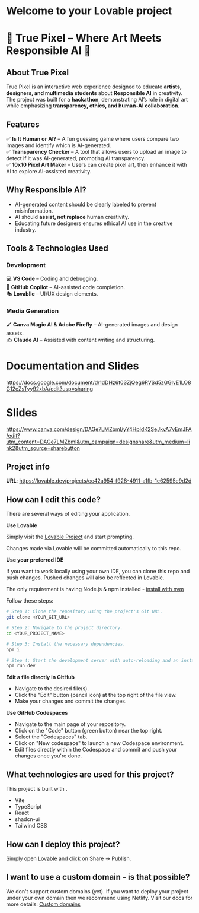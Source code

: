 # Welcome to your Lovable project
# 🎨 True Pixel – Where Art Meets Responsible AI 🤖  

## **About True Pixel**  
True Pixel is an interactive web experience designed to educate **artists, designers, and multimedia students** about **Responsible AI** in creativity. The project was built for a **hackathon**, demonstrating AI’s role in digital art while emphasizing **transparency, ethics, and human-AI collaboration**.  

## **Features**  
✅ **Is It Human or AI?** – A fun guessing game where users compare two images and identify which is AI-generated.  
✅ **Transparency Checker** – A tool that allows users to upload an image to detect if it was AI-generated, promoting AI transparency.  
✅ **10x10 Pixel Art Maker** – Users can create pixel art, then enhance it with AI to explore AI-assisted creativity.  

## **Why Responsible AI?**  
- AI-generated content should be clearly labeled to prevent misinformation.  
- AI should **assist, not replace** human creativity.  
- Educating future designers ensures ethical AI use in the creative industry.  

## **Tools & Technologies Used**  
### **Development**  
💻 **VS Code** – Coding and debugging.  
🤖 **GitHub Copilot** – AI-assisted code completion.  
🎭 **Lovablle** – UI/UX design elements.  

### **Media Generation**  
🖌️ **Canva Magic AI & Adobe Firefly** – AI-generated images and design assets.  
✍️ **Claude AI** – Assisted with content writing and structuring.  

# Documentation and Slides
https://docs.google.com/document/d/1dDHz6t03ZjQeg6RVSd5zGGlvE1LO8G12eZsTyy92xbA/edit?usp=sharing

# Slides
https://www.canva.com/design/DAGe7LMZbmI/yY4HpIdK2SeJkvA7vEmJFA/edit?utm_content=DAGe7LMZbmI&utm_campaign=designshare&utm_medium=link2&utm_source=sharebutton





## Project info

**URL**: https://lovable.dev/projects/cc42a954-f928-4911-a1fb-1e62595e9d2d

## How can I edit this code?

There are several ways of editing your application.

**Use Lovable**

Simply visit the [Lovable Project](https://lovable.dev/projects/cc42a954-f928-4911-a1fb-1e62595e9d2d) and start prompting.

Changes made via Lovable will be committed automatically to this repo.

**Use your preferred IDE**

If you want to work locally using your own IDE, you can clone this repo and push changes. Pushed changes will also be reflected in Lovable.

The only requirement is having Node.js & npm installed - [install with nvm](https://github.com/nvm-sh/nvm#installing-and-updating)

Follow these steps:

```sh
# Step 1: Clone the repository using the project's Git URL.
git clone <YOUR_GIT_URL>

# Step 2: Navigate to the project directory.
cd <YOUR_PROJECT_NAME>

# Step 3: Install the necessary dependencies.
npm i

# Step 4: Start the development server with auto-reloading and an instant preview.
npm run dev
```

**Edit a file directly in GitHub**

- Navigate to the desired file(s).
- Click the "Edit" button (pencil icon) at the top right of the file view.
- Make your changes and commit the changes.

**Use GitHub Codespaces**

- Navigate to the main page of your repository.
- Click on the "Code" button (green button) near the top right.
- Select the "Codespaces" tab.
- Click on "New codespace" to launch a new Codespace environment.
- Edit files directly within the Codespace and commit and push your changes once you're done.

## What technologies are used for this project?

This project is built with .

- Vite
- TypeScript
- React
- shadcn-ui
- Tailwind CSS

## How can I deploy this project?

Simply open [Lovable](https://lovable.dev/projects/cc42a954-f928-4911-a1fb-1e62595e9d2d) and click on Share -> Publish.

## I want to use a custom domain - is that possible?

We don't support custom domains (yet). If you want to deploy your project under your own domain then we recommend using Netlify. Visit our docs for more details: [Custom domains](https://docs.lovable.dev/tips-tricks/custom-domain/)

